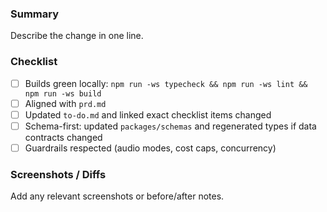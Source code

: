 ### Summary

Describe the change in one line.

### Checklist

- [ ] Builds green locally: `npm run -ws typecheck && npm run -ws lint && npm run -ws build`
- [ ] Aligned with `prd.md`
- [ ] Updated `to-do.md` and linked exact checklist items changed
- [ ] Schema-first: updated `packages/schemas` and regenerated types if data contracts changed
- [ ] Guardrails respected (audio modes, cost caps, concurrency)

### Screenshots / Diffs

Add any relevant screenshots or before/after notes.
